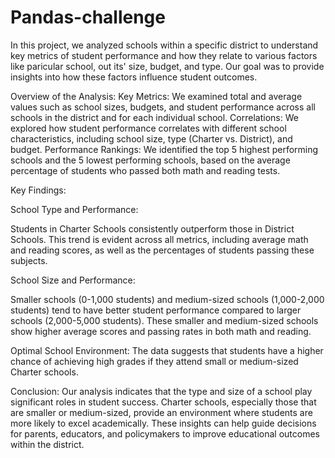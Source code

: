 # Pandas-challenge
In this project, we analyzed schools within a specific district to understand key metrics of student performance and how they relate to various factors like paricular school, out its' size, budget, and type. Our goal was to provide insights into how these factors influence student outcomes.

Overview of the Analysis:
Key Metrics: We examined total and average values such as school sizes, budgets, and student performance across all schools in the district and for each individual school.
Correlations: We explored how student performance correlates with different school characteristics, including school size, type (Charter vs. District), and budget.
Performance Rankings: We identified the top 5 highest performing schools and the 5 lowest performing schools, based on the average percentage of students who passed both math and reading tests.

Key Findings:

School Type and Performance:

Students in Charter Schools consistently outperform those in District Schools. This trend is evident across all metrics, including average math and reading scores, as well as the percentages of students passing these subjects.

School Size and Performance:


Smaller schools (0-1,000 students) and medium-sized schools (1,000-2,000 students) tend to have better student performance compared to larger schools (2,000-5,000 students). These smaller and medium-sized schools show higher average scores and passing rates in both math and reading.

Optimal School Environment:
The data suggests that students have a higher chance of achieving high grades if they attend small or medium-sized Charter schools.

Conclusion:
Our analysis indicates that the type and size of a school play significant roles in student success. Charter schools, especially those that are smaller or medium-sized, provide an environment where students are more likely to excel academically. These insights can help guide decisions for parents, educators, and policymakers to improve educational outcomes within the district.
